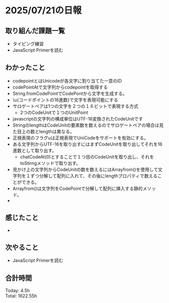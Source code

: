 # 2025/07/21の日報
## 取り組んだ課題一覧
* タイピング練習
* JavaScript Primerを読む
## わかったこと 
* codepointとはUnicodeが各文字に割り当てた一意のID
* codePointAtで文字列からcodepointを取得する
* String.fromCodePointでCodePontから文字を生成する。
* \u{コードポイントの16進数}で文字を表現可能にする
* サロゲートペアは1つの文字を２つの１６ビットで表現する方式
  * 2つのCodeUnitで１つのUnitPoint 
* javascriptの文字列の構成単位はUTF-16変換されたCodeUnitです
* StringのlengthはCodeUnitの要素数を数えるのでサロゲートペアの場合は見た目上の数とlengthは異なる。
* 正規表現のフラグuは正規表現でUniCodeをサポートを有効にする。
* ある文字列からUTF-16を取り出すにはまずCodeUnitを取り出してそれを16進数として取り出す。
  * chatCodeAt(0)とすることで１つ目のCodeUnitを取り出し、それをtoStirngメソッドで取り出す。
*  見かけ上の文字列からCodeUnitの数を数えるにはArrayfrom()を使用して文字列を１ずつ分解して配列に入れて、その後にlengthプロパティで数えることができる。
* Arrayfrom()は文字列をCodePointで分解して配列に挿入する静的メソッド。
*   
## 感じたこと
* 
## 次やること
* JavaScript Primerを読む
##  合計時間 
Today: 4.5h<br>
Total: 1622.55h
